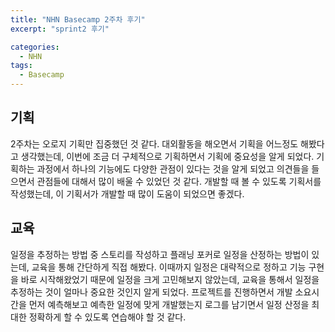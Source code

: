 ```yaml
---
title: "NHN Basecamp 2주차 후기"
excerpt: "sprint2 후기"

categories:
  - NHN
tags:
  - Basecamp
---
```


## 기획
2주차는 오로지 기획만 집중했던 것 같다.
대외활동을 해오면서 기획을 어느정도 해봤다고 생각했는데, 이번에 조금 더 구체적으로 기획하면서 기획에 중요성을 알게 되었다.
기획하는 과정에서 하나의 기능에도 다양한 관점이 있다는 것을 알게 되었고 의견들을 들으면서 관점들에 대해서 많이 배울 수 있었던 것 같다.
개발할 때 볼 수 있도록 기획서를 작성했는데, 이 기획서가 개발할 때 많이 도움이 되었으면 좋겠다.

## 교육
일정을 추정하는 방법 중 스토리를 작성하고 플래닝 포커로 일정을 산정하는 방법이 있는데, 교육을 통해 간단하게 직접 해봤다.
이때까지 일정은 대략적으로 정하고 기능 구현을 바로 시작해왔었기 때문에 일정을 크게 고민해보지 않았는데, 교육을 통해서 일정을 추정하는 것이 얼마나 중요한 것인지 알게 되었다.
프로젝트를 진행하면서 개발 소요시간을 먼저 예측해보고 예측한 일정에 맞게 개발했는지 로그를 남기면서 일정 산정을 최대한 정확하게 할 수 있도록 연습해야 할 것 같다.

